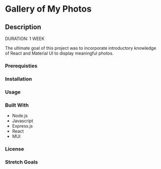 # Gallery of My Photos


## Description

DURATION: 1 WEEK

The ultimate goal of this project was to incorporate introductory knowledge of React and Material UI to display meaningful photos.

### Prerequisties

### Installation 

### Usage

### Built With

- Node.js
- Javascript
- Express.js
- React
- MUI


### License

### Stretch Goals








